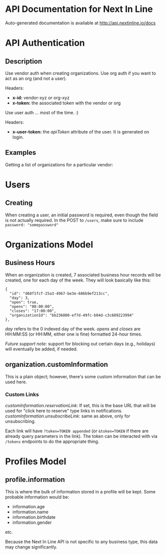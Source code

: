 # API Documentation for Next In Line
Auto-generated documentation is available at http://api.nextinline.io/docs

# API Authentication
## Description
Use vendor auth when creating organizations.  Use org auth if you want to act as an org (and not a user).

Headers:
- **x-id:** vendor-xyz or org-xyz
- **x-token:** the associated token with the vendor or org

Use user auth ... most of the time.  :)

Headers:
- **x-user-token:** the *apiToken* attribute of the user.  It is generated on login.

## Examples
Getting a list of organizations for a particular vendor:

# Users
## Creating
When creating a user, an initial password is required, even though the field is not actually required.  In the POST to `/users`, make sure to include `password: "somepassword"`

# Organizations Model
## Business Hours
When an organization is created, 7 associated business hour records will be created, one for each day of the week.  They will look basically like this:

```
{
  "id": "d68f1fcf-25a3-4967-be3e-686b9ef213cc",
  "day": 3,
  "open": true,
  "opens": "08:00:00",
  "closes": "17:00:00",
  "organizationId": "bb236800-ef7d-49fc-b04d-c3c689223994"
},
```

*day* refers to the 0 indexed day of the week.  *opens* and *closes* are HH:MM:SS (or HH:MM, either one is fine) formatted 24-hour times.

*Future support note:* support for blocking out certain days (e.g., holidays) will eventually be added, if needed.

## organization.customInformation

This is a plain object; however, there's some custom information that can be used here.

### Custom Links
*customInformation.reservationLink*: If set, this is the base URL that will be used for "click here to reserve" type links in notifications.
*customInformation.unsubscribeLink*: same as above, only for unsubscribing.

Each link will have `?token=TOKEN appended` (or `&token=TOKEN` if there are already query parameters in the link).  The token can be interacted with via `/tokens` endpoints to do the appropriate thing.

# Profiles Model
## profile.information
This is where the bulk of information stored in a profile will be kept.  Some probable information would be:

* information.age
* information.name
* information.birthdate
* information.gender

etc.

Because the Next In Line API is not specific to any business type, this data may change significantly.
